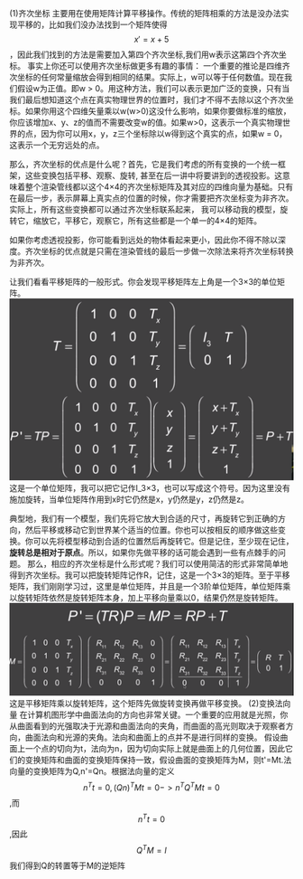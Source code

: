(1)齐次坐标
主要用在使用矩阵计算平移操作。传统的矩阵相乘的方法是没办法实现平移的，比如我们没办法找到一个矩阵使得$$ x'= x+5$$，因此我们找到的方法是需要加入第四个齐次坐标,我们用w表示这第四个齐次坐标。
事实上你还可以使用齐次坐标做更多有趣的事情：
一个重要的推论是四维齐次坐标的任何常量缩放会得到相同的结果。实际上，w可以等于任何数值。现在我们假设w为正值。即w > 0。用这种方法，我们可以表示更加广泛的变换，只有当我们最后想知道这个点在真实物理世界的位置时，我们才不得不去除以这个齐次坐标。如果你用这个四维矢量乘以w(w>0)这没什么影响，如果你要做标准的缩放，你应该增加x、y、z的值而不需要改变w的值。如果w>0，这表示一个真实物理世界的点，因为你可以用x，y，z三个坐标除以w得到这个真实的点，如果w = 0，这表示一个无穷远处的点。

那么，齐次坐标的优点是什么呢？首先，它是我们考虑的所有变换的一个统一框架，这些变换包括平移、观察、旋转, 甚至在后一讲中将要讲到的透视投影。这意味着整个渲染管线都以这个4×4的齐次坐标矩阵及其对应的四维向量为基础。只有在最后一步，表示屏幕上真实点的位置的时候，你才需要把齐次坐标变为非齐次。实际上，所有这些变换都可以通过齐次坐标联系起来，
我可以移动我的模型，旋转它，缩放它，平移它，观察它，所有这些都是一个单一的4×4的矩阵。

如果你考虑透视投影，你可能看到远处的物体看起来更小，因此你不得不除以深度。齐次坐标的优点就是只需在渲染管线的最后一步做一次除法来将齐次坐标转换为非齐次。

让我们看看平移矩阵的一般形式。你会发现平移矩阵左上角是一个3×3的单位矩阵。
![](/Computer_Graphics/images/11.png)
这是一个单位矩阵，我可以把它记作I_3×3，也可以写成这个符号。因为这里没有施加旋转，当单位矩阵作用到x时它仍然是x，y仍然是y，z仍然是z。

典型地，我们有一个模型，我们先将它放大到合适的尺寸，再旋转它到正确的方向，然后平移或移动它到世界某个适当的位置。你也可以按相反的顺序做这些变换。你可以先将模型移动到合适的位置然后再旋转它。但是记住，至少现在记住，**旋转总是相对于原点**。所以，如果你先做平移的话可能会遇到一些有点棘手的问题。
那么，相应的齐次坐标是什么形式呢？我们可以使用简洁的形式非常简单地得到齐次坐标。我可以把旋转矩阵记作R，记住，这是一个3×3的矩阵。至于平移矩阵，我们刚刚学习过，这里是单位矩阵，并且是一个3阶单位矩阵，单位矩阵乘以旋转矩阵依然是旋转矩阵本身，加上平移向量乘以0，结果仍然是旋转矩阵。![](/Computer_Graphics/images/12.png)这是平移矩阵乘以旋转矩阵，这个矩阵先做旋转变换再做平移变换。
(2)变换法向量
在计算机图形学中曲面法向的方向也非常关键。一个重要的应用就是光照，你从曲面看到的光强取决于光源和曲面法向的夹角，而曲面的高光则取决于观察者方向，曲面法向和光源的夹角。法向和曲面上的点并不是进行同样的变换。
假设曲面上一个点的切向为t，法向为n，因为切向实际上就是曲面上的几何位置，因此它们的变换矩阵和曲面的变换矩阵保持一致，假设曲面的变换矩阵为M，则t'=Mt.法向量的变换矩阵为Q,n'=Qn。根据法向量的定义$$n^Tt=0,(Qn)^TMt=0->n^TQ^TMt=0$$,而$$n^Tt=0$$,因此$$Q^TM=I$$我们得到Q的转置等于M的逆矩阵
